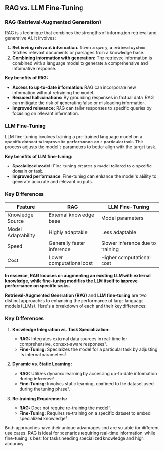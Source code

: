 ## RAG vs. LLM Fine-Tuning

### RAG (Retrieval-Augmented Generation)

RAG is a technique that combines the strengths of information retrieval and generative AI. It involves:

1. **Retrieving relevant information:** Given a query, a retrieval system fetches relevant documents or passages from a knowledge base.
2. **Combining information with generation:** The retrieved information is combined with a language model to generate a comprehensive and informative response.

**Key benefits of RAG:**

- **Access to up-to-date information:** RAG can incorporate new information without retraining the model.
- **Reduced hallucinations:** By grounding responses in factual data, RAG can mitigate the risk of generating false or misleading information.
- **Improved relevance:** RAG can tailor responses to specific queries by focusing on relevant information.

### LLM Fine-Tuning

LLM fine-tuning involves training a pre-trained language model on a specific dataset to improve its performance on a particular task. This process adjusts the model's parameters to better align with the target task.

**Key benefits of LLM fine-tuning:**

- **Specialized model:** Fine-tuning creates a model tailored to a specific domain or task.
- **Improved performance:** Fine-tuning can enhance the model's ability to generate accurate and relevant outputs.

### Key Differences

| Feature            | RAG                        | LLM Fine-Tuning                  |
| ------------------ | -------------------------- | -------------------------------- |
| Knowledge Source   | External knowledge base    | Model parameters                 |
| Model Adaptability | Highly adaptable           | Less adaptable                   |
| Speed              | Generally faster inference | Slower inference due to training |
| Cost               | Lower computational cost   | Higher computational cost        |

**In essence, RAG focuses on augmenting an existing LLM with external knowledge, while fine-tuning modifies the LLM itself to improve performance on specific tasks.**

**Retrieval-Augmented Generation (RAG)** and **LLM fine-tuning** are two distinct approaches to enhancing the performance of large language models (LLMs). Here's a breakdown of each and their key differences:

### Key Differences

1. **Knowledge Integration vs. Task Specialization:**

   - **RAG:** Integrates external data sources in real-time for comprehensive, context-aware responses¹.
   - **Fine-Tuning:** Specializes the model for a particular task by adjusting its internal parameters².

2. **Dynamic vs. Static Learning:**

   - **RAG:** Utilizes dynamic learning by accessing up-to-date information during inference¹.
   - **Fine-Tuning:** Involves static learning, confined to the dataset used during the tuning phase¹.

3. **Re-training Requirements:**
   - **RAG:** Does not require re-training the model¹.
   - **Fine-Tuning:** Requires re-training on a specific dataset to embed specialized knowledge².

Both approaches have their unique advantages and are suitable for different use cases. RAG is ideal for scenarios requiring real-time information, while fine-tuning is best for tasks needing specialized knowledge and high accuracy.
